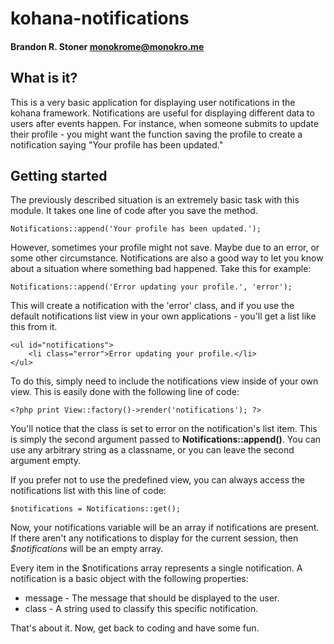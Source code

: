 # kohana-notifications
#### Brandon R. Stoner <monokrome@monokro.me>

## What is it?

This is a very basic application for displaying user notifications in the kohana framework. Notifications are useful for displaying different data to users after events happen. For instance, when someone submits to update their profile - you might want the function saving the profile to create a notification saying "Your profile has been updated."

## Getting started

The previously described situation is an extremely basic task with this module. It takes one line of code after you save the method.

    Notifications::append('Your profile has been updated.');

However, sometimes your profile might not save. Maybe due to an error, or some other circumstance. Notifications are also a good way to let you know about a situation where something bad happened. Take this for example:

    Notifications::append('Error updating your profile.', 'error');

This will create a notification with the 'error' class, and if you use the default notifications list view in your own applications - you'll get a list like this from it.

    <ul id="notifications">
    	<li class="error">Error updating your profile.</li>
    </ul>

To do this, simply need to include the notifications view inside of your own view. This is easily done with the following line of code:

    <?php print View::factory()->render('notifications'); ?>

You'll notice that the class is set to error on the notification's list item. This is simply the second argument passed to **Notifications::append()**. You can use any arbitrary string as a classname, or you can leave the second argument empty.

If you prefer not to use the predefined view, you can always access the notifications list with this line of code:

    $notifications = Notifications::get();

Now, your notifications variable will be an array if notifications are present. If there aren't any notifications to display for the current session, then *$notifications* will be an empty array.

Every item in the $notifications array represents a single notification. A notification is a basic object with the following properties:

* message - The message that should be displayed to the user.
* class - A string used to classify this specific notification.

That's about it. Now, get back to coding and have some fun.

